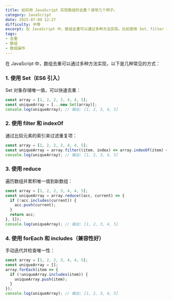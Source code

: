 ```yaml
---
title: 如何用 JavaScript 实现数组的去重？请举几个例子。
category: JavaScript
date: 2025-07-09 12:27
difficulty: 中等
excerpt: 在 JavaScript 中，数组去重可以通过多种方法实现。比如使用 Set、filter 和 indexOf 的组合，或者 reduce 方法。
tags:
- 去重
- 数组
- 数组操作
---
```

在 JavaScript 中，数组去重可以通过多种方法实现，以下是几种常见的方式：

### 1. 使用 Set（ES6 引入）

Set 对象存储唯一值，可以快速去重：
```javascript
const array = [1, 2, 2, 3, 4, 4, 5];
const uniqueArray = [...new Set(array)];
console.log(uniqueArray); // 输出: [1, 2, 3, 4, 5]
```

### 2. 使用 filter 和 indexOf

通过比较元素的索引来过滤重复项：
```javascript
const array = [1, 2, 2, 3, 4, 4, 5];
const uniqueArray = array.filter((item, index) => array.indexOf(item) === index);
console.log(uniqueArray); // 输出: [1, 2, 3, 4, 5]
```

### 3. 使用 reduce

遍历数组并累积唯一值到新数组：
```javascript
const array = [1, 2, 2, 3, 4, 4, 5];
const uniqueArray = array.reduce((acc, current) => {
  if (!acc.includes(current)) {
    acc.push(current);
  }
  return acc;
}, []);
console.log(uniqueArray); // 输出: [1, 2, 3, 4, 5]
```

### 4. 使用 forEach 和 includes（兼容性好）

手动迭代并检查唯一性：
```javascript
const array = [1, 2, 2, 3, 4, 4, 5];
const uniqueArray = [];
array.forEach(item => {
  if (!uniqueArray.includes(item)) {
    uniqueArray.push(item);
  }
});
console.log(uniqueArray); // 输出: [1, 2, 3, 4, 5]
```
